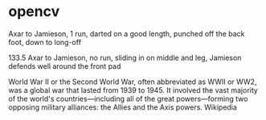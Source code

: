 # opencv
Axar to Jamieson, 1 run, darted on a good length, punched off the back foot, down to long-off

133.5 Axar to Jamieson, no run, sliding in on middle and leg, Jamieson defends well around the front pad

World War II or the Second World War, often abbreviated as WWII or WW2, was a global war that lasted from 1939 to 1945. It involved the vast majority of the world's countries—including all of the great powers—forming two opposing military alliances: the Allies and the Axis powers. Wikipedia
